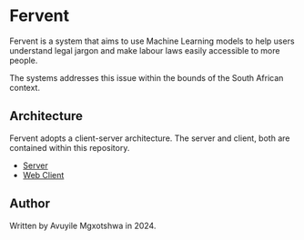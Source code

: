 # Fervent

Fervent is a system that aims to use Machine Learning models to help users understand legal jargon and make labour laws easily accessible to more people.

The systems addresses this issue within the bounds of the South African context.

## Architecture

Fervent adopts a client-server architecture. The server and client, both are contained within this repository.

- [Server](./fervent-api/)
- [Web Client](./fervent-web/)

## Author

Written by Avuyile Mgxotshwa in 2024.